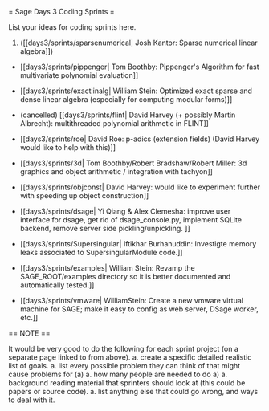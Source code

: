 = Sage Days 3 Coding Sprints =

List your ideas for coding sprints here.

 1. ([[days3/sprints/sparsenumerical| Josh Kantor: Sparse numerical linear algebra]])

 * [[days3/sprints/pippenger| Tom Boothby: Pippenger's Algorithm for fast multivariate polynomial evaluation]]

 * [[days3/sprints/exactlinalg| William Stein: Optimized exact sparse and dense linear algebra (especially for computing modular forms)]]

 * (cancelled) [[days3/sprints/flint| David Harvey (+ possibly Martin Albrecht): multithreaded polynomial arithmetic in FLINT]]

 * [[days3/sprints/roe| David Roe: p-adics (extension fields) (David Harvey would like to help with this)]]

 * [[days3/sprints/3d| Tom Boothby/Robert Bradshaw/Robert Miller: 3d graphics and object arithmetic / integration with tachyon]]

 * [[days3/sprints/objconst| David Harvey: would like to experiment further with speeding up object construction]]
 * [[days3/sprints/dsage| Yi Qiang & Alex Clemesha: improve user interface for dsage, get rid of dsage_console.py, implement SQLite backend, remove server side pickling/unpickling. ]]

 * [[days3/sprints/Supersingular| Iftikhar Burhanuddin: Investigte memory leaks associated to SupersingularModule code.]]

 * [[days3/sprints/examples| William Stein: Revamp the SAGE_ROOT/examples directory so it is better documented and automatically tested.]]

 * [[days3/sprints/vmware| WilliamStein: Create a new vmware virtual machine for SAGE; make it easy to config as web server, DSage worker, etc.]]

== NOTE ==

It would be very good to do the following for each sprint project (on a separate page linked to from above).
    a. create a specific detailed realistic list of goals.
    a. list every possible problem they can think of that might cause problems for (a)
    a. how many people are needed to do a)
    a. background reading material that sprinters should look at (this could be papers or source code).
    a. list anything else that could go wrong, and ways to deal with it.

